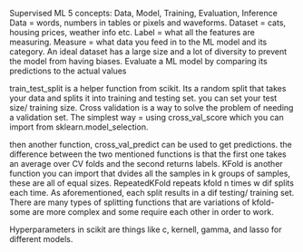 
Supervised ML
5 concepts: Data, Model, Training, Evaluation, Inference
Data = words, numbers in tables or pixels and waveforms. Dataset = cats, housing prices, weather info etc. Label = what all the features are measuring. Measure = what data you feed in to the ML model and its category. An ideal dataset has a large size and a lot of diversity to prevent the model from having biases. Evaluate a ML model by comparing its predictions to the actual values

train_test_split is a helper function from scikit. Its a random split that takes your data and splits it into training and testing set. you can set your test size/ training size. Cross validation is a way to solve the problem of needing a validation set. The simplest way = using cross_val_score which you can import from sklearn.model_selection.

then another function, cross_val_predict can be used to get predictions. the difference between the two mentioned functions is that the first one takes an average over CV folds and the second returns labels.
KFold is another function you can import that dvides all the samples in k groups of samples, these are all of equal sizes. RepeatedKFold repeats kfold n times w dif splits each time. As aforementioned, each split results in a dif testing/ training set. 
There are many types of splitting functions that are variations of kfold- some are more complex and some require each other in order to work.

Hyperparameters in scikit are things like c, kernell, gamma, and lasso for different models. 
